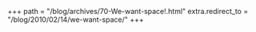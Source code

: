 +++
path = "/blog/archives/70-We-want-space!.html"
extra.redirect_to = "/blog/2010/02/14/we-want-space/"
+++
